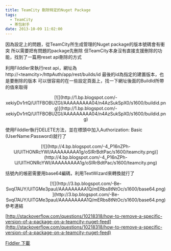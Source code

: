 ```yaml
---
title: TeamCity 刪除特定的Nuget Package
tags:
  - TeamCity
  - 茶包射手
date: 2013-10-09 11:02:00
---
```


因為設定上的問題，從TeamCity所生成管理的Nuget package的版本號碼會有衝突
所以需要把有問題的package先刪除
但TeamCity本身沒有直接支援刪除的功能，找到了一篇用reset api刪除的方式

利用Filddler來執行rest api，網址為http://&lt;teamcity&gt;/httpAuth/app/rest/builds/id
最後的id為指定的建置版本，也是要刪除的版本
可以很容易的在一些設定頁面上，找一下網址後面的BuildId所帶的值來取得
<div class="separator" style="clear: both; text-align: center;">[![](http://1.bp.blogspot.com/-xekiyDv1rtQ/UlTFBOBUZGI/AAAAAAAAA04/n4AzSukSpX0/s1600/buildid.png)](http://1.bp.blogspot.com/-xekiyDv1rtQ/UlTFBOBUZGI/AAAAAAAAA04/n4AzSukSpX0/s1600/buildid.png)</div>

使用Filddler執行DELETE方法，並在標頭中加入Authorization: Basic (UserName:Password)就行了
<div class="separator" style="clear: both; text-align: center;"></div><div class="separator" style="clear: both; text-align: center;">[![](http://4.bp.blogspot.com/-4_P16nZPh-U/UlTHONRcYWI/AAAAAAAAA1g/oSlRrBdtPac/s1600/teamcity.png)](http://4.bp.blogspot.com/-4_P16nZPh-U/UlTHONRcYWI/AAAAAAAAA1g/oSlRrBdtPac/s1600/teamcity.png)</div>

括號內的帳密需要用base64編碼，利用TextWizard來轉換就行了
<div class="separator" style="clear: both; text-align: center;">[![](http://3.bp.blogspot.com/-Be-SvqI7AUY/UlTGMe3pauI/AAAAAAAAA1Q/mERbs8tNtOc/s1600/base64.png)](http://3.bp.blogspot.com/-Be-SvqI7AUY/UlTGMe3pauI/AAAAAAAAA1Q/mERbs8tNtOc/s1600/base64.png)</div>
<div class="separator" style="clear: both; text-align: center;"></div>
參考連結

[http://stackoverflow.com/questions/10218318/how-to-remove-a-specific-version-of-a-package-on-a-teamcity-nuget-feed](http://stackoverflow.com/questions/10218318/how-to-remove-a-specific-version-of-a-package-on-a-teamcity-nuget-feed)

[Fiddler 下載](http://fiddler2.com/)